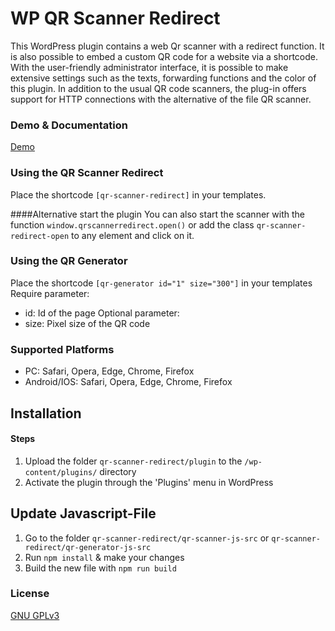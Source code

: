 # WP QR Scanner Redirect
This WordPress plugin contains a web Qr scanner with a redirect function. It is also possible to embed a custom QR code for a website via a shortcode.
With the user-friendly administrator interface, it is possible to make extensive settings such as the texts, forwarding functions and the color of this plugin.
In addition to the usual QR code scanners, the plug-in offers support for HTTP connections with the alternative of the file QR scanner.

### Demo & Documentation
[Demo](https://aigenseer.github.io/qr-scanner-redirect/)

### Using the QR Scanner Redirect
Place the shortcode `[qr-scanner-redirect]` in your templates.

####Alternative start the plugin
You can also start the scanner with the function `window.qrscannerredirect.open()` or add the class `qr-scanner-redirect-open` to any element and click on it.

### Using the QR Generator 
Place the shortcode `[qr-generator id="1" size="300"]` in your templates
Require parameter:
* id: Id of the page
  Optional parameter:
* size: Pixel size of the QR code

### Supported Platforms
* PC: Safari, Opera, Edge, Chrome, Firefox
* Android/IOS: Safari, Opera, Edge, Chrome, Firefox

## Installation

#### Steps
1. Upload the folder `qr-scanner-redirect/plugin` to the `/wp-content/plugins/` directory
2. Activate the plugin through the 'Plugins' menu in WordPress


## Update Javascript-File
1. Go to the folder `qr-scanner-redirect/qr-scanner-js-src` or `qr-scanner-redirect/qr-generator-js-src`
2. Run `npm install` & make your changes
3. Build the new file with `npm run build`

### License
[GNU GPLv3](https://github.com/aigenseer/qr-scanner-redirect/blob/master/LICENSE "GNU GPLv3")

